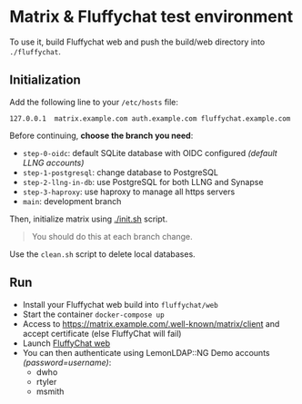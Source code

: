 # Matrix & Fluffychat test environment

To use it, build Fluffychat web and push the build/web directory into
`./fluffychat`.

## Initialization

Add the following line to your `/etc/hosts` file:
```
127.0.0.1  matrix.example.com auth.example.com fluffychat.example.com
```

Before continuing, **choose the branch you need**:
* `step-0-oidc`: default SQLite database with OIDC configured _(default LLNG accounts)_
* `step-1-postgresql`: change database to PostgreSQL
* `step-2-llng-in-db`: use PostgreSQL for both LLNG and Synapse
* `step-3-haproxy`: use haproxy to manage all https servers
* `main`: development branch

Then, initialize matrix using [./init.sh](./init.sh) script.

> You should do this at each branch change.

Use the `clean.sh` script to delete local databases.

## Run

* Install your Fluffychat web build into `fluffychat/web`
* Start the container `docker-compose up`
* Access to https://matrix.example.com/.well-known/matrix/client and
  accept certificate (else FluffyChat will fail)
* Launch [FluffyChat web](https://fluffychat.example.com/web/)
* You can then authenticate using LemonLDAP::NG Demo accounts
  _(password=username)_:
  * dwho
  * rtyler
  * msmith
